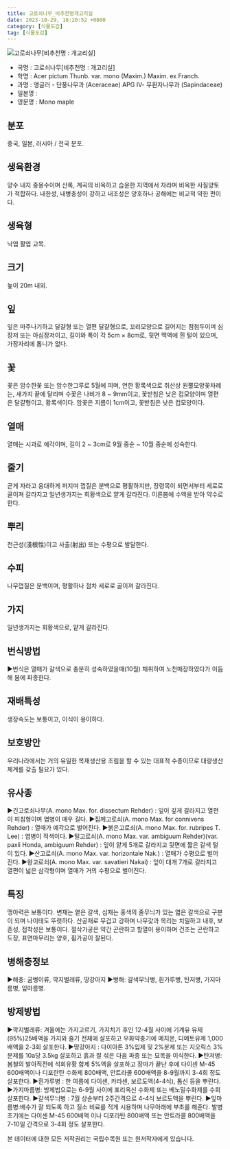 ```yaml
---
title: 고로쇠나무_비추천명개고리실
date: 2023-10-29, 18:20:52 +0800
category: [식물도감]
tag: [식물도감]
---
```




![고로쇠나무[비추천명 : 개고리실]](http://www.nature.go.kr/fileUpload/plants/basic/Aceraceae/Acer/2248/1_th2.JPG)
- 국명 : 고로쇠나무[비추천명 : 개고리실]
- 학명 : Acer pictum Thunb. var. mono (Maxim.) Maxim. ex Franch.
- 과명 : 앵글러 - 단풍나무과 (Aceraceae) APG Ⅳ- 무환자나무과 (Sapindaceae)
- 일본명 : 
- 영문명 : Mono maple


## 분포
중국, 일본, 러시아 / 전국 분포.
## 생육환경
양수 내지 중용수이며 산록, 계곡의 비옥하고 습윤한 지역에서 자라며 비옥한 사질양토가 적합하다. 내한성, 내병충성이 강하고 내조성은 양호하나 공해에는 비교적 약한 편이다.
## 생육형
낙엽 활엽 교목.
## 크기
높이 20m 내외.
## 잎
잎은 마주나기하고 달걀형 또는 열편 달걀형으로, 꼬리모양으로 길어지는 점첨두이며 심장저 또는 아심장저이고, 길이와 폭이 각 5cm × 8cm로, 뒷면 맥액에 흰 털이 있으며, 가장자리에 톱니가 없다.
## 꽃
꽃은 암수한꽃 또는 암수한그루로 5월에 피며, 연한 황록색으로 취산상 원뿔모양꽃차례는, 새가지 끝에 달리며 수꽃은 나비가 8 ~ 9mm이고, 꽃받침은 낮은 컵모양이며 열편은 달걀형이고, 황록색이다.  암꽃은 지름이 1cm이고, 꽃받침은 낮은 컵모양이다.
## 열매
열매는 시과로 예각이며, 길이 2 ~ 3cm로 9월 중순 ~ 10월 중순에 성숙한다.
## 줄기
곧게 자라고 웅대하게 퍼지며 껍질은 분백으로 평활하지만, 장령목이 되면서부터 세로로 골이져 갈라지고 일년생가지는 회황색으로 얕게 갈라진다. 이른봄에 수액을 받아 약수로 한다.
## 뿌리
천근성(淺根性)이고 사출(射出) 또는 수평으로 발달한다.
## 수피
나무껍질은 분백이며, 평활하나 점차 세로로 골이져 갈라진다.
## 가지
일년생가지는 회황색으로, 얕게 갈라진다.
## 번식방법
▶번식은 열매가 갈색으로 충분히 성숙하였을때(10월) 채취하여 노천매장하였다가 이듬해 봄에 파종한다.
## 재배특성
생장속도는 보통이고, 이식이 용이하다.
## 보호방안
우리나라에서는 거의 유일한 목재생산용 조림을 할 수 있는 대표적 수종이므로 대량생산체계를 갖출 필요가 있다.
## 유사종
▶긴고로쇠나무(A. mono Max. for. dissectum Rehder) : 잎이 깊게 갈라지고 열편이 피침형이며 엽병이 매우 길다. ▶집께고로쇠(A. mono Max. for connivens Rehder) : 열매가 예각으로 벌어진다.▶붉은고로쇠(A. mono Max. for. rubripes T. Lee) : 엽병이 적색이다.▶털고로쇠(A. mono Max. var. ambiguum Rehder)(var. paxli Honda, ambiguum Rehder) : 잎이 얕게 5개로 갈라지고 뒷면에 짧은 갈색 털이 있다. ▶산고로쇠(A. mono Max. var. horizontale Nak.) : 열매가 수평으로 벌어진다. ▶왕고로쇠(A. mono Max. var. savatieri Nakai) : 잎이 대개 7개로 갈라지고 열편이 넓은 삼각형이며 열매가 거의 수평으로 벌어진다.
## 특징
맹아력은 보통이다. 변재는 옅은 갈색, 심재는 홍색의 줄무늬가 있는 엷은 갈색으로 구분이 되며 나이테도 뚜렷하다. 산공재로 무겁고 강하며 나무갗과 목리는 치밀하고 내후, 보존성, 접착성은 보통이다. 절삭가공은 약간 곤란하고 할열이 용이하며 건조는 곤란하고 도장, 표면마무리는 양호, 휨가공이 잘된다.
## 병해충정보
▶해충: 굼벵이류, 깍지벌레류, 땅강아지▶병해: 갈색무늬병, 흰가루병, 탄저병, 가지마름병, 잎마름병.
## 방제방법
▶깍지벌레류: 겨울에는 가지고르기, 가지치기 후인 12-4월 사이에 기계유 유제(95%)25배액을 가지와 줄기 전체에 살포하고 우화약충기에 메치온, 디메토유제 1,000배액을 2-3회 살포한다.▶땅강아지 : 다이아톤 3%입제 및 2%분제 또는 지오릭스 3%분제를 10a당 3.5kg 살포하고 흙과 잘 섞은 다음 파종 또는 묘목을 이식한다.▶탄저병:봄철의 발아직전에 석회유황 합제 5%액을 살포하고 장마가 끝난 후에 다이센 M-45 600배액이나 디포란탄 수화제 800배액, 안트라콜 600배액을 8-9월까지 3-4회 정도 살포한다.▶흰가루병 : 한 여름에 다이센, 카라센, 보르도액(4-4식), 톱신 등을 뿌린다.▶가지마름병: 방제법으로는 6-9월 사이에 포리옥신 수화제 또는 베노밀수화제를 수회 살포한다.▶갈색무늬병 : 7월 상순부터 2주간격으로 4-4식 보르도액을 뿌린다.▶잎마름병:배수가 잘 되도록 하고 질소 비료를 적게 시용하며 나무아래에 부초를 해준다. 발병 초기에는 다이센 M-45 600배액 이나 디포라탄 800배액 또는 안트라콜 800배액을 7-10일 간격으로 3-4회 정도 살포한다.






본 데이터에 대한 모든 저작권리는 국립수목원 또는 원저작자에게 있습니다.
